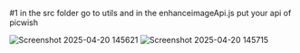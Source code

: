 #1 in the src folder go to utils and in the enhanceimageApi.js put your api of picwish


![Screenshot 2025-04-20 145621](https://github.com/user-attachments/assets/940e865b-a6fc-4cc9-a446-d4da4d6738ab)
![Screenshot 2025-04-20 145715](https://github.com/user-attachments/assets/c685cce3-a18e-4caa-afad-3206aa8640ce)
